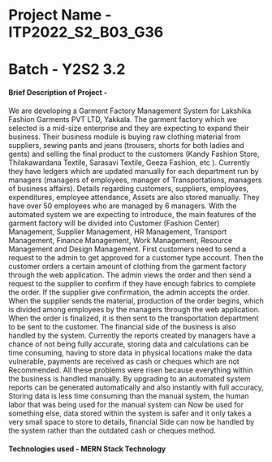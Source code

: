 

# Project Name - ITP2022_S2_B03_G36
# Batch - Y2S2 3.2

#### Brief Description of Project - 

We are developing a Garment Factory Management System for Lakshika Fashion Garments PVT LTD,
Yakkala. The garment factory which we selected is a mid-size enterprise and they are expecting to expand
their business. Their business module is buying raw clothing material from suppliers, sewing pants and jeans
(trousers, shorts for both ladies and gents) and selling the final product to the customers (Kandy Fashion
Store, Thilakawardana Textile, Sarasavi Textile, Geeza Fashion, etc ). Currently they have ledgers which are
updated manually for each department run by managers (managers of employees, manager of
Transportations, managers of business affairs). Details regarding customers, suppliers, employees,
expenditures, employee attendance, Assets are also stored manually. They have over 50 employees who are
managed by 6 managers.
With the automated system we are expecting to introduce, the main features of the garment factory will be
divided into Customer (Fashion Center) Management, Supplier Management, HR Management, Transport
Management, Finance Management, Work Management, Resource Management and Design Management.
First customers need to send a request to the admin to get approved for a customer type account. Then the
customer orders a certain amount of clothing from the garment factory through the web application. The
admin views the order and then send a request to the supplier to confirm if they have enough fabrics
to complete the order. If the supplier give confirmation, the admin accepts the order. When the supplier sends
the material, production of the order begins, which is divided among employees by the managers through the
web application. When the order is finalized, it is then sent to the transportation department to be sent to the
customer. The financial side of the business is also handled by the system. Currently the reports created by
managers have a chance of not being fully accurate, storing data and calculations can be time consuming,
having to store data in physical locations make the data vulnerable, payments are received as cash or cheques
which are not Recommended.
All these problems were risen because everything within the business is handled manually.
By upgrading to an automated system reports can be generated automatically and also instantly with full
accuracy, Storing data is less time consuming than the manual system, the human labor that was being used
for the manual system can Now be used for something else, data stored within the system is safer and it only
takes a very small space to store to details, financial Side can now be handled by the system rather than the
outdated cash or cheques method.

#### Technologies used - MERN Stack Technology


